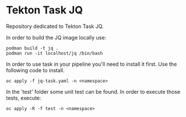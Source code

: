 # Tekton Task JQ

Repository dedicated to Tekton Task JQ.

In order to build the JQ image locally use:

```shell
podman build -t jq .
podman run -it localhost/jq /bin/bash
```

In order to use task in your pipeline you'll need to install it first. Use the following code to install.

```shell
oc apply -f jq-task.yaml -n <namespace>
```

In the 'test' folder some unit test can be found. In order to execute those tests, execute:

```shell
oc apply -R -f test -n <namespace>
```